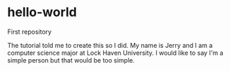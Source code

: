 # hello-world
First repository

The tutorial told me to create this so I did. My name is Jerry and I am a computer science
major at Lock Haven University. I would like to say I'm a simple person but that would be too simple.
